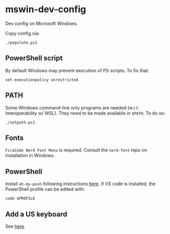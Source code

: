 # mswin-dev-config
Dev config on Microsoft Windows.

Copy config via:

```
./populate.ps1
```


## PowerShell script

By default Windows may prevent execution of PS scripts. To fix that:

```
set-executionpolicy unrestricted
```


## PATH

Some Windows command-line only programs are needed (w.r.t. Interoperability w/ WSL).
They need to be made available in `$PATH`. To do so:

```
./setpath.ps1
```


## Fonts

`FiraCode Nerd Font Mono` is required. Consult the `nerd-font` repo on
installation in Windows.


## PowerShell

Install `oh-my-posh` following instructions [here](https://github.com/jandedobbeleer/oh-my-posh).
If VS code is installed, the PowerShell profile can be edited with:

```
code $PROFILE
```


## Add a US keyboard

See [here](https://www.bilibili.com/read/cv14827165/).
